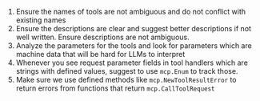 1. Ensure the names of tools are not ambiguous and do not conflict with existing names
2. Ensure the descriptions are clear and suggest better descriptions if not well written. Ensure descriptions are not ambiguous.
3. Analyze the parameters for the tools and look for parameters which are machine data that will be hard for LLMs to interpret
4. Whenever you see request parameter fields in tool handlers which are strings with defined values, suggest to use `mcp.Enum` to track those.
5. Make sure we use defined methods like `mcp.NewToolResultError` to return errors from functions that return `mcp.CallToolRequest` 
